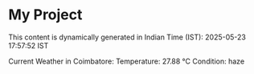 # My Project

This content is dynamically generated in Indian Time (IST): 2025-05-23 17:57:52 IST


Current Weather in Coimbatore:
Temperature: 27.88 °C
Condition: haze
